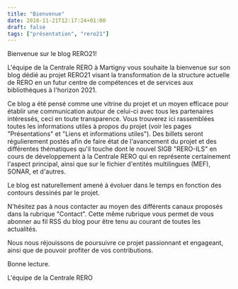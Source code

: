 ```yaml
---
title: "Bienvenue"
date: 2018-11-21T12:17:24+01:00
draft: false
tags: ["présentation", "rero21"]
---
```

Bienvenue sur le blog RERO21!

L'équipe de la Centrale RERO à Martigny vous souhaite la bienvenue sur son blog dédié au projet RERO21 visant la transformation de la structure actuelle de RERO en un futur centre de compétences et de services aux bibliothèques à l'horizon 2021.

Ce blog a été pensé comme une vitrine du projet et un moyen efficace pour établir une communication autour de celui-ci avec tous les partenaires intéressés, ceci en toute transparence.
Vous trouverez ici rassemblées toutes les informations utiles à propos du projet (voir les pages "Présentations" et "Liens et informations utiles").
Des billets seront régulierement postés afin de faire état de l'avancement du projet et des différentes thématiques qu'il touche dont le nouvel SIGB "RERO-ILS" en cours de développement
à la Centrale RERO qui en représente certainement l'aspect principal, ainsi que sur le fichier d'entités multilingues (MEF), SONAR, et d'autres.

Le blog est naturellement amené à évoluer dans le temps en fonction des contours dessinés par le projet.

N'hésitez pas à nous contacter au moyen des différents canaux proposés dans la rubrique "Contact".
Cette même rubrique vous permet de vous abonner au fil RSS du blog pour être tenu au courant de toutes les actualités.

Nous nous réjouissons de poursuivre ce projet passionnant et engageant, ainsi que de pouvoir profiter de vos contributions.

Bonne lecture.

L'équipe de la Centrale RERO
